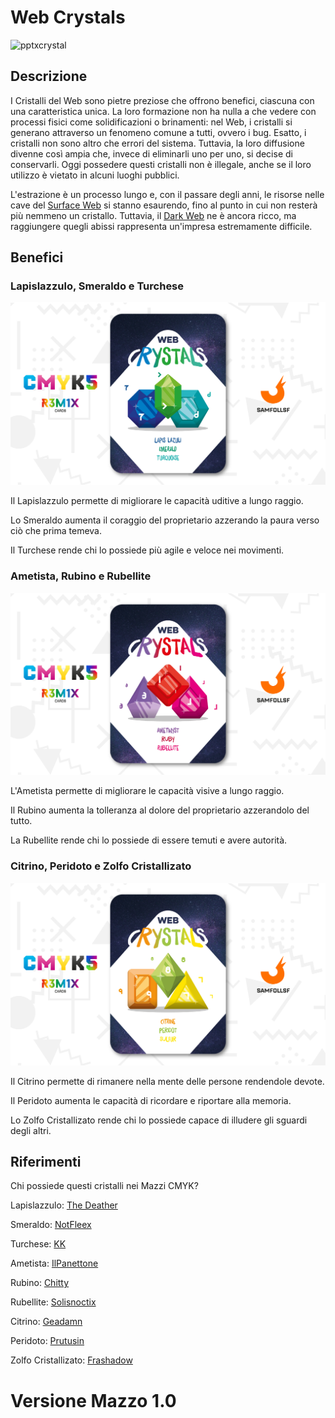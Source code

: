 # Web Crystals

![pptxcrystal](../eg/5/pptxcrystal.jpg)

## Descrizione

I Cristalli del Web sono pietre preziose che offrono benefici, ciascuna con una caratteristica unica. La loro formazione non ha nulla a che vedere con processi fisici come solidificazioni o brinamenti: nel Web, i cristalli si generano attraverso un fenomeno comune a tutti, ovvero i bug. Esatto, i cristalli non sono altro che errori del sistema. Tuttavia, la loro diffusione divenne così ampia che, invece di eliminarli uno per uno, si decise di conservarli. Oggi possedere questi cristalli non è illegale, anche se il loro utilizzo è vietato in alcuni luoghi pubblici.

L'estrazione è un processo lungo e, con il passare degli anni, le risorse nelle cave del [Surface Web](../Remix/deep.md) si stanno esaurendo, fino al punto in cui non resterà più nemmeno un cristallo. Tuttavia, il [Dark Web](../Remix/deep.md) ne è ancora ricco, ma raggiungere quegli abissi rappresenta un'impresa estremamente difficile.

## Benefici

### Lapislazzulo, Smeraldo e Turchese

![cristalligruppo1](../eg/5/crystal1.jpg)

Il Lapislazzulo permette di migliorare le capacità uditive a lungo raggio.

Lo Smeraldo aumenta il coraggio del proprietario azzerando la paura verso ciò che prima temeva.

Il Turchese rende chi lo possiede più agile e veloce nei movimenti.

### Ametista, Rubino e Rubellite

![cristalligruppo2](../eg/5/crystal2.jpg)

L'Ametista permette di migliorare le capacità visive a lungo raggio.

Il Rubino aumenta la tolleranza al dolore del proprietario azzerandolo del tutto.

La Rubellite rende chi lo possiede di essere temuti e avere autorità.

### Citrino, Peridoto e Zolfo Cristallizato

![cristalligruppo3](../eg/5/crystal3.jpg)

Il Citrino permette di rimanere nella mente delle persone rendendole devote.

Il Peridoto aumenta le capacità di ricordare e riportare alla memoria.

Lo Zolfo Cristallizato rende chi lo possiede capace di illudere gli sguardi degli altri.

## Riferimenti

Chi possiede questi cristalli nei Mazzi CMYK?

Lapislazzulo: [The Deather](../Ciano/thedea.md)

Smeraldo: [NotFleex](../Ciano/notfleex.md)

Turchese: [KK](../Ciano/kka.md)

Ametista: [IlPanettone](../Magenta/ilpanettone.md)

Rubino: [Chitty](../Magenta/chitty.md)

Rubellite: [Solisnoctix](../Magenta/solisnoctix.md)

Citrino: [Geadamn](../Giallo/geadamn.md)

Peridoto: [Prutusin](../Giallo/prutusin.md)

Zolfo Cristallizato: [Frashadow](../Giallo/frashadow.md)

# Versione Mazzo 1.0